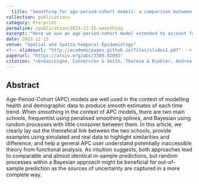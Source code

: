 ```yaml
---
  title: "Smoothing for age-period-cohort models: a comparison between splines and random process"
collection: publications
category: Pre-print
permalink: /publication/2023-12-15-smoothing
excerpt: "Here we use an age-period-cohort model extended to account for a complex survey design to model subnational  U5MRs in Kenya."
date: 2023-12-15
venue: "Spatial and Spatio-temporal Epidemiology"
<!-- slidesurl: "http://academicpages.github.io/files/slides1.pdf" -->
paperurl: "https://arxiv.org/abs/2309.02093"
citation: "<b>Gascoigne, Connor</b> & Smith, Theresa & Riebler, Andrea. (2023). &quot;Smoothing for age-period-cohort models: a comparison between splines and random process.&quot; <i>ArXiv</i>."
---
```

  
## Abstract
  
Age-Period-Cohort (APC) models are well used in the context of modelling health and demographic data to produce smooth estimates of each time trend. When smoothing in the context of APC models, there are two main schools, frequentist using penalised smoothing splines, and Bayesian using random processes with little crossover between them. In this article, we clearly lay out the theoretical link between the two schools, provide examples using simulated and real data to highlight similarities and difference, and help a general APC user understand potentially inaccessible theory from functional analysis. As intuition suggests, both approaches lead to comparable and almost identical in-sample predictions, but random processes within a Bayesian approach might be beneficial for out-of-sample prediction as the sources of uncertainty are captured in a more complete way.
